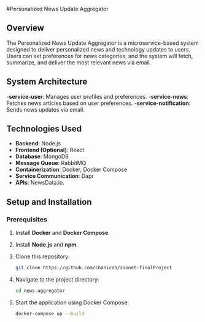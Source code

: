 #Personalized News Update Aggregator
## **Overview**
The Personalized News Update Aggregator is a microservice-based system designed to deliver personalized news and technology updates to users. Users can set preferences for news categories, and the system will fetch, summarize, and deliver the most relevant news via email.

## **System Architecture**
-**service-user**: Manages user profiles and preferences.
-**service-news**: Fetches news articles based on user preferences.
-**service-notification**: Sends news updates via email.

## **Technologies Used**

- **Backend**: Node.js  
- **Frontend (Optional)**: React  
- **Database**: MongoDB  
- **Message Queue**: RabbitMQ  
- **Containerization**: Docker, Docker Compose  
- **Service Communication**: Dapr  
- **APIs**: NewsData.io.  

## **Setup and Installation**

### **Prerequisites**
1. Install **Docker** and **Docker Compose**.
2. Install **Node.js** and **npm**.
3. Clone this repository:  
   ```bash
   git clone https://github.com/chanicoh/zionet-finalProject
   ```
   
4. Navigate to the project directory:
   ```bash
   cd news-aggregator
   ```
5. Start the application using Docker Compose:
   ```bash
   docker-compose up --build
   
   ```


